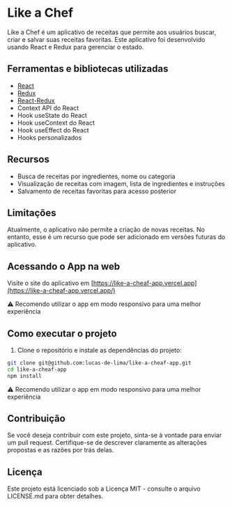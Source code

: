 # Like a Chef

Like a Chef é um aplicativo de receitas que permite aos usuários buscar, criar e salvar suas receitas favoritas. Este aplicativo foi desenvolvido usando React e Redux para gerenciar o estado.

## Ferramentas e bibliotecas utilizadas

- [React](https://reactjs.org/)
- [Redux](https://redux.js.org/)
- [React-Redux](https://react-redux.js.org/)
- Context API do React
- Hook useState do React
- Hook useContext do React
- Hook useEffect do React
- Hooks personalizados

## Recursos

- Busca de receitas por ingredientes, nome ou categoria
- Visualização de receitas com imagem, lista de ingredientes e instruções
- Salvamento de receitas favoritas para acesso posterior

## Limitações

Atualmente, o aplicativo não permite a criação de novas receitas. No entanto, esse é um recurso que pode ser adicionado em versões futuras do aplicativo.

## Acessando o App na web
Visite  o site do aplicativo em [https://like-a-cheaf-app.vercel.app](https://like-a-cheaf-app.vercel.app/)

⚠️ Recomendo utilizar o app em modo responsivo para uma melhor experiência
 

## Como executar o projeto

1. Clone o repositório e instale as dependências do projeto:
```sh
git clone git@github.com:lucas-de-lima/like-a-cheaf-app.git
cd like-a-cheaf-app
npm install
```
⚠️ Recomendo utilizar o app em modo responsivo para uma melhor experiência

## Contribuição
Se você deseja contribuir com este projeto, sinta-se à vontade para enviar um pull request. Certifique-se de descrever claramente as alterações propostas e as razões por trás delas.

## Licença
Este projeto está licenciado sob a Licença MIT - consulte o arquivo LICENSE.md para obter detalhes.
